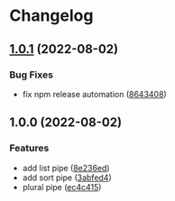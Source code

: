 # Changelog

## [1.0.1](https://github.com/haiilo/ngx-intl/compare/v1.0.0...v1.0.1) (2022-08-02)


### Bug Fixes

* fix npm release automation ([8643408](https://github.com/haiilo/ngx-intl/commit/8643408b9499107ff402f3d4c0560107982f3e35))

## 1.0.0 (2022-08-02)


### Features

* add list pipe ([8e236ed](https://github.com/haiilo/ngx-intl/commit/8e236edb316b592efc862db8b5b2763dd76d64a8))
* add sort pipe ([3abfed4](https://github.com/haiilo/ngx-intl/commit/3abfed460f95428a608c4cd484adf4b0570bccef))
* plural pipe ([ec4c415](https://github.com/haiilo/ngx-intl/commit/ec4c4150900dc493f3f9318279ed424265950fc8))
